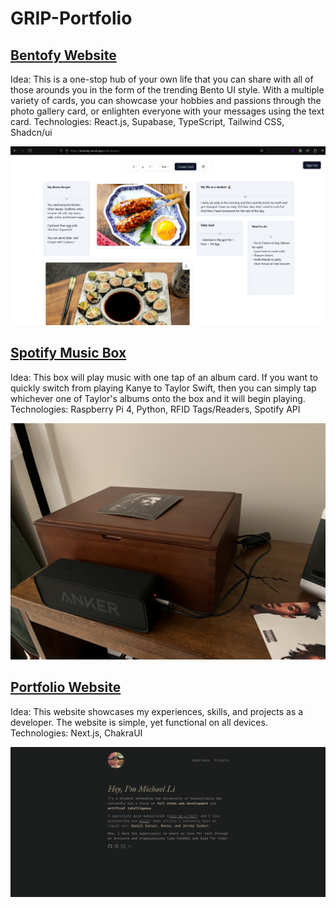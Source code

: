# GRIP-Portfolio

## [Bentofy Website](https://bentofy.vercel.app/)
Idea: This is a one-stop hub of your own life that you can share with all of those arounds you in the form of the trending Bento UI style. With a multiple variety of cards, you can showcase your hobbies and passions through the photo gallery card, or enlighten everyone with your messages using the text card.
Technologies: React.js, Supabase, TypeScript, Tailwind CSS, Shadcn/ui

<img src="bento_screenshot.png" alt="Bentofy.vercel.app Preview" width="800px">

## [Spotify Music Box](https://www.itsmichael.dev/projects/musicbox)
Idea: This box will play music with one tap of an album card. If you want to quickly switch from playing Kanye to Taylor Swift, then you can simply tap whichever one of Taylor's albums onto the box and it will begin playing. 
Technologies: Raspberry Pi 4, Python, RFID Tags/Readers, Spotify API

<img src="final_setup.jpg" alt="Spotify Music Box Preview" width="800px">

## [Portfolio Website](https://www.itsmichael.dev/)
Idea: This website showcases my experiences, skills, and projects as a developer. The website is simple, yet functional on all devices.
Technologies: Next.js, ChakraUI

<img src="portfolioss.png" alt="Portfolio Website Preview" width="800px">
